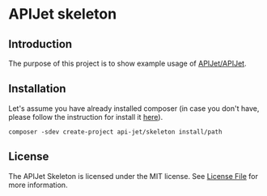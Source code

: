 # APIJet skeleton

## Introduction
The purpose of this project is to show example usage of [APIJet/APIJet](https://github.com/APIJet/APIJet).


## Installation
Let's assume you have already installed composer (in case you don't have, please follow the instruction for install it [here](https://getcomposer.org/download/)). 

    composer -sdev create-project api-jet/skeleton install/path

## License
The APIJet Skeleton is licensed under the MIT license. See [License File](LICENSE) for more information.
